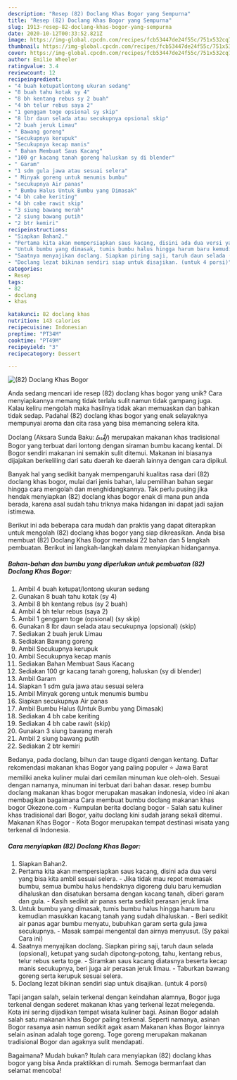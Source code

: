```yaml
---
description: "Resep (82) Doclang Khas Bogor yang Sempurna"
title: "Resep (82) Doclang Khas Bogor yang Sempurna"
slug: 1913-resep-82-doclang-khas-bogor-yang-sempurna
date: 2020-10-12T00:33:52.821Z
image: https://img-global.cpcdn.com/recipes/fcb53447de24f55c/751x532cq70/82-doclang-khas-bogor-foto-resep-utama.jpg
thumbnail: https://img-global.cpcdn.com/recipes/fcb53447de24f55c/751x532cq70/82-doclang-khas-bogor-foto-resep-utama.jpg
cover: https://img-global.cpcdn.com/recipes/fcb53447de24f55c/751x532cq70/82-doclang-khas-bogor-foto-resep-utama.jpg
author: Emilie Wheeler
ratingvalue: 3.4
reviewcount: 12
recipeingredient:
- "4 buah ketupatlontong ukuran sedang"
- "8 buah tahu kotak sy 4"
- "8 bh kentang rebus sy 2 buah"
- "4 bh telur rebus saya 2"
- "1 genggam toge opsional sy skip"
- "8 lbr daun selada atau secukupnya opsional skip"
- "2 buah jeruk Limau"
- " Bawang goreng"
- "Secukupnya kerupuk"
- "Secukupnya kecap manis"
- " Bahan Membuat Saus Kacang"
- "100 gr kacang tanah goreng haluskan sy di blender"
- " Garam"
- "1 sdm gula jawa atau sesuai selera"
- " Minyak goreng untuk menumis bumbu"
- "secukupnya Air panas"
- " Bumbu Halus Untuk Bumbu yang Dimasak"
- "4 bh cabe keriting"
- "4 bh cabe rawit skip"
- "3 siung bawang merah"
- "2 siung bawang putih"
- "2 btr kemiri"
recipeinstructions:
- "Siapkan Bahan2."
- "Pertama kita akan mempersiapkan saus kacang, disini ada dua versi yang bisa kita ambil sesuai selera. Jika tidak mau repot memasak bumbu, semua bumbu halus hendaknya digoreng dulu baru kemudian dihaluskan dan disatukan bersama dengan kacang tanah, diberi garam dan gula. Kasih sedikit air panas serta sedikit perasan jeruk lima"
- "Untuk bumbu yang dimasak, tumis bumbu halus hingga harum baru kemudian masukkan kacang tanah yang sudah dihaluskan. Beri sedikit air panas agar bumbu menyatu, bubuhkan garam serta gula jawa secukupnya. Masak sampai mengental dan airnya menyusut. (Sy pakai Cara ini)"
- "Saatnya menyajikan doclang. Siapkan piring saji, taruh daun selada (opsional), ketupat yang sudah dipotong-potong, tahu, kentang rebus, telur rebus serta toge. Siramkan saus kacang diatasnya beserta kecap manis secukupnya, beri juga air perasan jeruk limau. Taburkan bawang goreng serta kerupuk sesuai selera."
- "Doclang lezat bikinan sendiri siap untuk disajikan. (untuk 4 porsi)"
categories:
- Resep
tags:
- 82
- doclang
- khas

katakunci: 82 doclang khas 
nutrition: 143 calories
recipecuisine: Indonesian
preptime: "PT34M"
cooktime: "PT49M"
recipeyield: "3"
recipecategory: Dessert

---
```



![(82) Doclang Khas Bogor](https://img-global.cpcdn.com/recipes/fcb53447de24f55c/751x532cq70/82-doclang-khas-bogor-foto-resep-utama.jpg)

Anda sedang mencari ide resep (82) doclang khas bogor yang unik? Cara menyiapkannya memang tidak terlalu sulit namun tidak gampang juga. Kalau keliru mengolah maka hasilnya tidak akan memuaskan dan bahkan tidak sedap. Padahal (82) doclang khas bogor yang enak selayaknya mempunyai aroma dan cita rasa yang bisa memancing selera kita.

Doclang (Aksara Sunda Baku: ᮓᮧᮎᮣᮀ) merupakan makanan khas tradisional Bogor yang terbuat dari lontong dengan siraman bumbu kacang kental. Di Bogor sendiri makanan ini semakin sulit ditemui. Makanan ini biasanya dijajakan berkeliling dari satu daerah ke daerah lainnya dengan cara dipikul.

Banyak hal yang sedikit banyak mempengaruhi kualitas rasa dari (82) doclang khas bogor, mulai dari jenis bahan, lalu pemilihan bahan segar hingga cara mengolah dan menghidangkannya. Tak perlu pusing jika hendak menyiapkan (82) doclang khas bogor enak di mana pun anda berada, karena asal sudah tahu triknya maka hidangan ini dapat jadi sajian istimewa.


Berikut ini ada beberapa cara mudah dan praktis yang dapat diterapkan untuk mengolah (82) doclang khas bogor yang siap dikreasikan. Anda bisa membuat (82) Doclang Khas Bogor memakai 22 bahan dan 5 langkah pembuatan. Berikut ini langkah-langkah dalam menyiapkan hidangannya.

<!--inarticleads1-->

##### Bahan-bahan dan bumbu yang diperlukan untuk pembuatan (82) Doclang Khas Bogor:

1. Ambil 4 buah ketupat/lontong ukuran sedang
1. Gunakan 8 buah tahu kotak (sy 4)
1. Ambil 8 bh kentang rebus (sy 2 buah)
1. Ambil 4 bh telur rebus (saya 2)
1. Ambil 1 genggam toge (opsional) (sy skip)
1. Gunakan 8 lbr daun selada atau secukupnya (opsional) (skip)
1. Sediakan 2 buah jeruk Limau
1. Sediakan  Bawang goreng
1. Ambil Secukupnya kerupuk
1. Ambil Secukupnya kecap manis
1. Sediakan  Bahan Membuat Saus Kacang
1. Sediakan 100 gr kacang tanah goreng, haluskan (sy di blender)
1. Ambil  Garam
1. Siapkan 1 sdm gula jawa atau sesuai selera
1. Ambil  Minyak goreng untuk menumis bumbu
1. Siapkan secukupnya Air panas
1. Ambil  Bumbu Halus (Untuk Bumbu yang Dimasak)
1. Sediakan 4 bh cabe keriting
1. Sediakan 4 bh cabe rawit (skip)
1. Gunakan 3 siung bawang merah
1. Ambil 2 siung bawang putih
1. Sediakan 2 btr kemiri


Bedanya, pada doclang, bihun dan tauge diganti dengan kentang. Daftar rekomendasi makanan khas Bogor yang paling populer ⭐ Jawa Barat memiliki aneka kuliner mulai dari cemilan minuman kue oleh-oleh. Sesuai dengan namanya, minuman ini terbuat dari bahan dasar. resep bumbu doclang makanan khas bogor merupakan masakan indonesia, video ini akan membagikan bagaimana Cara membuat bumbu doclang makanan khas bogor Okezone.com - Kumpulan berita doclang bogor - Salah satu kuliner khas tradisional dari Bogor, yaitu doclang kini sudah jarang sekali ditemui. Makanan Khas Bogor - Kota Bogor merupakan tempat destinasi wisata yang terkenal di Indonesia. 

<!--inarticleads2-->

##### Cara menyiapkan (82) Doclang Khas Bogor:

1. Siapkan Bahan2.
1. Pertama kita akan mempersiapkan saus kacang, disini ada dua versi yang bisa kita ambil sesuai selera. - Jika tidak mau repot memasak bumbu, semua bumbu halus hendaknya digoreng dulu baru kemudian dihaluskan dan disatukan bersama dengan kacang tanah, diberi garam dan gula. - Kasih sedikit air panas serta sedikit perasan jeruk lima
1. Untuk bumbu yang dimasak, tumis bumbu halus hingga harum baru kemudian masukkan kacang tanah yang sudah dihaluskan. - Beri sedikit air panas agar bumbu menyatu, bubuhkan garam serta gula jawa secukupnya. - Masak sampai mengental dan airnya menyusut. (Sy pakai Cara ini)
1. Saatnya menyajikan doclang. Siapkan piring saji, taruh daun selada (opsional), ketupat yang sudah dipotong-potong, tahu, kentang rebus, telur rebus serta toge. - Siramkan saus kacang diatasnya beserta kecap manis secukupnya, beri juga air perasan jeruk limau. - Taburkan bawang goreng serta kerupuk sesuai selera.
1. Doclang lezat bikinan sendiri siap untuk disajikan. (untuk 4 porsi)


Tapi jangan salah, selain terkenal dengan keindahan alamnya, Bogor juga terkenal dengan sederet makanan khas yang terkenal lezat melegenda. Kota ini sering dijadikan tempat wisata kuliner bagi. Asinan Bogor adalah salah satu makanan khas Bogor paling terkenal. Seperti namanya, asinan Bogor rasanya asin namun sedikit agak asam Makanan khas Bogor lainnya selain asinan adalah toge goreng. Toge goreng merupakan makanan tradisional Bogor dan agaknya sulit mendapati. 

Bagaimana? Mudah bukan? Itulah cara menyiapkan (82) doclang khas bogor yang bisa Anda praktikkan di rumah. Semoga bermanfaat dan selamat mencoba!
